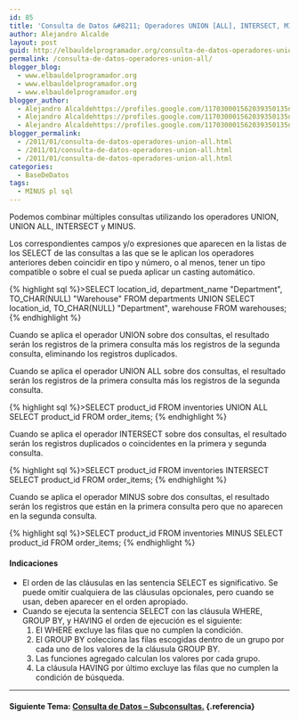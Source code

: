 ```yaml
---
id: 85
title: 'Consulta de Datos &#8211; Operadores UNION [ALL], INTERSECT, MINUS.'
author: Alejandro Alcalde
layout: post
guid: http://elbauldelprogramador.org/consulta-de-datos-operadores-union-all-intersect-minus/
permalink: /consulta-de-datos-operadores-union-all/
blogger_blog:
  - www.elbauldelprogramador.org
  - www.elbauldelprogramador.org
  - www.elbauldelprogramador.org
blogger_author:
  - Alejandro Alcaldehttps://profiles.google.com/117030001562039350135noreply@blogger.com
  - Alejandro Alcaldehttps://profiles.google.com/117030001562039350135noreply@blogger.com
  - Alejandro Alcaldehttps://profiles.google.com/117030001562039350135noreply@blogger.com
blogger_permalink:
  - /2011/01/consulta-de-datos-operadores-union-all.html
  - /2011/01/consulta-de-datos-operadores-union-all.html
  - /2011/01/consulta-de-datos-operadores-union-all.html
categories:
  - BaseDeDatos
tags:
  - MINUS pl sql
---
```

<div class="icosql">
</div>

Podemos combinar múltiples consultas utilizando los operadores UNION, UNION ALL, INTERSECT y MINUS.

Los correspondientes campos y/o expresiones que aparecen en la listas de los SELECT de las consultas a las que se le aplican los operadores anteriores deben coincidir en tipo y número, o al menos, tener un tipo compatible o sobre el cual se pueda aplicar un casting automático.  
  
<!--more-->

{% highlight sql %}>SELECT location_id, department_name "Department", TO_CHAR(NULL) "Warehouse" FROM departments
UNION
SELECT location_id, TO_CHAR(NULL) "Department", warehouse FROM warehouses;
{% endhighlight %}

Cuando se aplica el operador UNION sobre dos consultas, el resultado serán los registros de la primera consulta más los registros de la segunda consulta, eliminando los registros duplicados.

Cuando se aplica el operador UNION ALL sobre dos consultas, el resultado serán los registros de la primera consulta más los registros de la segunda consulta.

{% highlight sql %}>SELECT product_id FROM inventories
UNION ALL
SELECT product_id FROM order_items;
{% endhighlight %}

Cuando se aplica el operador INTERSECT sobre dos consultas, el resultado serán los registros duplicados o coincidentes en la primera y segunda consulta.

{% highlight sql %}>SELECT product_id FROM inventories
INTERSECT
SELECT product_id FROM order_items;
{% endhighlight %}

Cuando se aplica el operador MINUS sobre dos consultas, el resultado serán los registros que están en la primera consulta pero que no aparecen en la segunda consulta.

{% highlight sql %}>SELECT product_id FROM inventories
MINUS
SELECT product_id FROM order_items;
{% endhighlight %}



#### Indicaciones



  * El orden de las cláusulas en las sentencia SELECT es significativo. Se puede omitir cualquiera de las cláusulas opcionales, pero cuando se usan, deben aparecer en el orden apropiado. 
  * Cuando se ejecuta la sentencia SELECT con las cláusula WHERE, GROUP BY, y HAVING el orden de ejecución es el siguiente: 
      1. El WHERE excluye las filas que no cumplen la condición.
      2. El GROUP BY colecciona las filas escogidas dentro de un grupo por cada uno de los valores de la cláusula GROUP BY.
      3. Las funciones agregado calculan los valores por cada grupo.
      4. La cláusula HAVING por último excluye las filas que no cumplen la condición de búsqueda.



* * *

#### Siguiente Tema: [Consulta de Datos &#8211; Subconsultas.][1] {.referencia}



 [1]: http://elbauldelprogramador.com/consulta-de-datos-subconsultas/